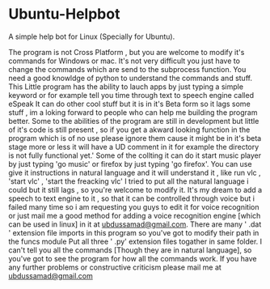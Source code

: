 # Ubuntu-Helpbot
A simple help bot for Linux (Specially for Ubuntu).

The program is not Cross Platform , but you are welcome to modify it's commands for Windows or mac. It's not very difficult you just have to change the commands which are send to the subprocess function.
You need a good knowldge of python to understand the commands and stuff.
This Little program has the ability to lauch apps by just typing a simple keyword or for example tell you time through text to speech engine called eSpeak
It can do other cool stuff but it is in it's Beta form so it lags some stuff , im a loking forward to people who can help me building the program better.
Some to the abilities of the program are still in development but little of it's code is still present , so if you get a akward looking function in the program which is of no use please ignore them cause it might be in it's beta stage more or less it will have a UD  comment in it for example the directory is not fully functional yet.'
Some of the collting it can do it start music player by just typing 'go music' or firefox by just typing 'go firefox'.
You can use give it instructions in natural language and it will understand it , like run vlc , 'start vlc' , 'start the freacking vlc'
I tried to put all the natural language i could but it still lags , so you're welcome to  modify it.
It's my dream to add a speech to text engine to  it , so that it can be controlled through voice but i failed many time so i am requesting you guys to edit it for voice recognition or just mail me a good method for adding a voice recognition engine [which can be used in linux] in it at ubdussamad@gmail.com.
There are many ' .dat '  extension file imports in this program so  you've got to modify their path in the funcs module
Put all three ' .py'  extension files togather in same folder.
I can't tell you all the commands [Though they are in natural language], so you've got to see the program for how all the commands work.
If you have any further problems or constructive criticism please mail me at ubdussamad@gmail.com
